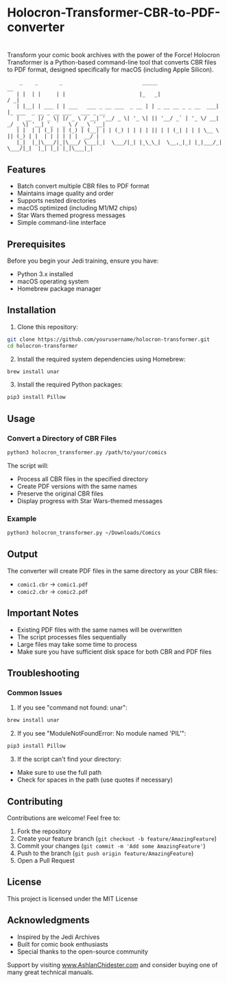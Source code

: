 # Holocron-Transformer-CBR-to-PDF-converter
# 

Transform your comic book archives with the power of the Force! Holocron Transformer is a Python-based command-line tool that converts CBR files to PDF format, designed specifically for macOS (including Apple Silicon).

```
    _    _       _                          _____                      __                            
   | |  | |     | |                        |_   _|                    / _|                           
   | |__| | ___ | | ___   ___ _ __ ___  _ __ | | _ __ __ _ _ __  ___| |_ ___  _ __ _ __ ___   ___ _ __ 
   |  __  |/ _ \| |/ _ \ / __| '__/ _ \| '_ \| || '__/ _` | '_ \/ __|  _/ _ \| '__| '_ ` _ \ / _ \ '__|
   | |  | | (_) | | (_) | (__| | | (_) | | | | || | | (_| | | | \__ \ || (_) | |  | | | | | |  __/ |   
   |_|  |_|\___/|_|\___/ \___|_|  \___/|_| |_\_\_|  \__,_|_| |_|___/_| \___/|_|  |_| |_| |_|\___|_|   
```

## Features

- Batch convert multiple CBR files to PDF format
- Maintains image quality and order
- Supports nested directories
- macOS optimized (including M1/M2 chips)
- Star Wars themed progress messages
- Simple command-line interface

## Prerequisites

Before you begin your Jedi training, ensure you have:

- Python 3.x installed
- macOS operating system
- Homebrew package manager

## Installation

1. Clone this repository:
```bash
git clone https://github.com/yourusername/holocron-transformer.git
cd holocron-transformer
```

2. Install the required system dependencies using Homebrew:
```bash
brew install unar
```

3. Install the required Python packages:
```bash
pip3 install Pillow
```

## Usage

### Convert a Directory of CBR Files

```bash
python3 holocron_transformer.py /path/to/your/comics
```

The script will:
- Process all CBR files in the specified directory
- Create PDF versions with the same names
- Preserve the original CBR files
- Display progress with Star Wars-themed messages

### Example

```bash
python3 holocron_transformer.py ~/Downloads/Comics
```

## Output

The converter will create PDF files in the same directory as your CBR files:
- `comic1.cbr` → `comic1.pdf`
- `comic2.cbr` → `comic2.pdf`

## Important Notes

- Existing PDF files with the same names will be overwritten
- The script processes files sequentially
- Large files may take some time to process
- Make sure you have sufficient disk space for both CBR and PDF files

## Troubleshooting

### Common Issues

1. If you see "command not found: unar":
```bash
brew install unar
```

2. If you see "ModuleNotFoundError: No module named 'PIL'":
```bash
pip3 install Pillow
```

3. If the script can't find your directory:
- Make sure to use the full path
- Check for spaces in the path (use quotes if necessary)

## Contributing

Contributions are welcome! Feel free to:
1. Fork the repository
2. Create your feature branch (`git checkout -b feature/AmazingFeature`)
3. Commit your changes (`git commit -m 'Add some AmazingFeature'`)
4. Push to the branch (`git push origin feature/AmazingFeature`)
5. Open a Pull Request

## License

This project is licensed under the MIT License

## Acknowledgments

- Inspired by the Jedi Archives
- Built for comic book enthusiasts
- Special thanks to the open-source community

Support by visiting www.AshlanChidester.com and consider buying one of many great technical manuals.
